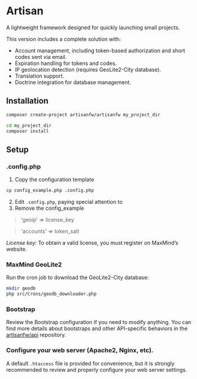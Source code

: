 # Artisan
A lightweight framework designed for quickly launching small projects.

This version includes a complete solution with:
* Account management, including token-based authorization and short codes sent via email.
* Expiration handling for tokens and codes.
* IP geolocation detection (requires GeoLite2-City database).
* Translation support.
* Doctrine integration for database management.


## Installation
```bash
composer create-project artisanfw/artisanfw my_project_dir

cd my_project_dir
composer install
```

## Setup
### .config.php
1. Copy the configuration template
```bash
cp config_example.php .config.php
```
2. Edit `.config.php`, paying special attention to
3. Remove the config_example

>'geoip' => license_key

>'accounts' => token_salt

*License key:* To obtain a valid license, you must register on MaxMind’s website.

### MaxMind GeoLite2
Run the cron job to download the GeoLite2-City database:
```bash
mkdir geodb
php src/Crons/geodb_downloader.php
```
### Bootstrap
Review the Bootstrap configuration if you need to modify anything.
You can find more details about bootstraps and other API-specific behaviors in the [artisanfw/api](https://github.com/artisanfw/api) repository.

### Configure your web server (Apache2, Nginx, etc).
A default `.htaccess` file is provided for convenience, but it is strongly recommended to review and properly configure your web server settings.


